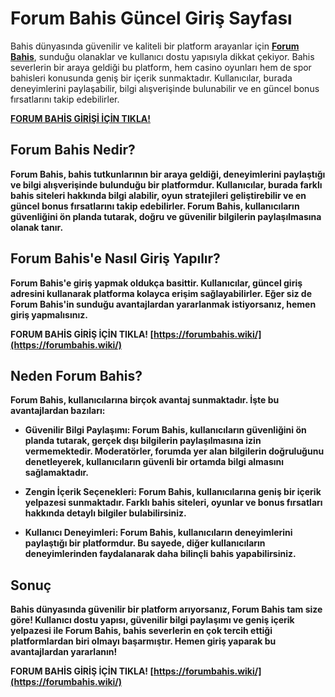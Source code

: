 # Forum Bahis Güncel Giriş Sayfası

Bahis dünyasında güvenilir ve kaliteli bir platform arayanlar için **<a href="https://forumbahis.wiki/">Forum Bahis</a>**, sunduğu olanaklar ve kullanıcı dostu yapısıyla dikkat çekiyor. Bahis severlerin bir araya geldiği bu platform, hem casino oyunları hem de spor bahisleri konusunda geniş bir içerik sunmaktadır. Kullanıcılar, burada deneyimlerini paylaşabilir, bilgi alışverişinde bulunabilir ve en güncel bonus fırsatlarını takip edebilirler.

<a href="https://forumbahis.wiki/"><b>FORUM BAHİS GİRİŞİ İÇİN TIKLA!</a></a>

## Forum Bahis Nedir?

**Forum Bahis**, bahis tutkunlarının bir araya geldiği, deneyimlerini paylaştığı ve bilgi alışverişinde bulunduğu bir platformdur. Kullanıcılar, burada farklı bahis siteleri hakkında bilgi alabilir, oyun stratejileri geliştirebilir ve en güncel bonus fırsatlarını takip edebilirler. Forum Bahis, kullanıcıların güvenliğini ön planda tutarak, doğru ve güvenilir bilgilerin paylaşılmasına olanak tanır.

## Forum Bahis'e Nasıl Giriş Yapılır?

Forum Bahis'e giriş yapmak oldukça basittir. Kullanıcılar, güncel giriş adresini kullanarak platforma kolayca erişim sağlayabilirler. Eğer siz de Forum Bahis'in sunduğu avantajlardan yararlanmak istiyorsanız, hemen giriş yapmalısınız. 

**FORUM BAHİS GİRİŞ İÇİN TIKLA!** [https://forumbahis.wiki/](https://forumbahis.wiki/)

## Neden Forum Bahis?

Forum Bahis, kullanıcılarına birçok avantaj sunmaktadır. İşte bu avantajlardan bazıları:

- **Güvenilir Bilgi Paylaşımı**: Forum Bahis, kullanıcıların güvenliğini ön planda tutarak, gerçek dışı bilgilerin paylaşılmasına izin vermemektedir. Moderatörler, forumda yer alan bilgilerin doğruluğunu denetleyerek, kullanıcıların güvenli bir ortamda bilgi almasını sağlamaktadır.

- **Zengin İçerik Seçenekleri**: Forum Bahis, kullanıcılarına geniş bir içerik yelpazesi sunmaktadır. Farklı bahis siteleri, oyunlar ve bonus fırsatları hakkında detaylı bilgiler bulabilirsiniz.

- **Kullanıcı Deneyimleri**: Forum Bahis, kullanıcıların deneyimlerini paylaştığı bir platformdur. Bu sayede, diğer kullanıcıların deneyimlerinden faydalanarak daha bilinçli bahis yapabilirsiniz.

## Sonuç

Bahis dünyasında güvenilir bir platform arıyorsanız, **Forum Bahis** tam size göre! Kullanıcı dostu yapısı, güvenilir bilgi paylaşımı ve geniş içerik yelpazesi ile Forum Bahis, bahis severlerin en çok tercih ettiği platformlardan biri olmayı başarmıştır. Hemen giriş yaparak bu avantajlardan yararlanın!

**FORUM BAHİS GİRİŞ İÇİN TIKLA!** [https://forumbahis.wiki/](https://forumbahis.wiki/)

